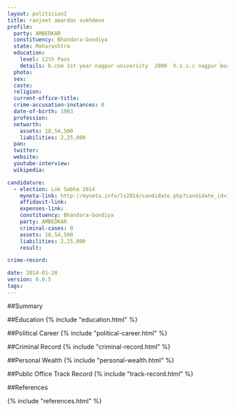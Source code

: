 ```yaml
---
layout: politician2
title: ranjeet amardas sukhdeve
profile: 
  party: AMBEDKAR
  constituency: Bhandara-Gondiya
  state: Maharashtra
  education: 
    level: 12th Pass
    details: b.com 1st year nagpur university  2000  h.s.s.c nagpur board 1999  s.s.c. nagpur board 1997
  photo: 
  sex: 
  caste: 
  religion: 
  current-office-title: 
  crime-accusation-instances: 0
  date-of-birth: 1983
  profession: 
  networth: 
    assets: 18,54,500
    liabilities: 2,25,000
  pan: 
  twitter: 
  website: 
  youtube-interview: 
  wikipedia: 

candidature: 
  - election: Lok Sabha 2014
    myneta-link: http://myneta.info/ls2014/candidate.php?candidate_id=1135
    affidavit-link: 
    expenses-link: 
    constituency: Bhandara-Gondiya 
    party: AMBEDKAR
    criminal-cases: 0
    assets: 18,54,500
    liabilities: 2,25,000
    result:  

crime-record: 

date: 2014-01-28
version: 0.0.5
tags: 
---
```

##Summary


##Education
{% include "education.html" %}


##Political Career
{% include "political-career.html" %}


##Criminal Record
{% include "criminal-record.html" %}


##Personal Wealth
{% include "personal-wealth.html" %}


##Public Office Track Record
{% include "track-record.html" %}


##References


{% include "references.html" %}